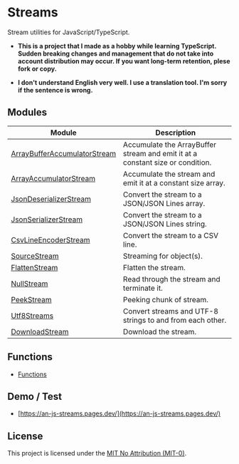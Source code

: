 # Streams
Stream utilities for JavaScript/TypeScript.

* **This is a project that I made as a hobby while learning TypeScript. Sudden breaking changes and management that do not take into account distribution may occur. If you want long-term retention, plese fork or copy.**

* **I don't understand English very well. I use a translation tool. I'm sorry if the sentence is wrong.**

## Modules
|Module|Description|
|-|-|
|[ArrayBufferAccumulatorStream](ArrayBufferAccumulatorStream/README.md)|Accumulate the ArrayBuffer stream and emit it at a constant size or condition.|
|[ArrayAccumulatorStream](ArrayAccumulatorStream/README.md)|Accumulate the stream and emit it at a constant size array.|
|[JsonDeserializerStream](JsonDeserializerStream/README.md)|Convert the stream to a JSON/JSON Lines array.|
|[JsonSerializerStream](JsonSerializerStream/README.md)|Convert the stream to a JSON/JSON Lines string.|
|[CsvLineEncoderStream](CsvLineEncoderStream/README.md)|Convert the stream to a CSV line.|
|[SourceStream](SourceStream/README.md)|Streaming for object(s).|
|[FlattenStream](FlattenStream/README.md)|Flatten the stream.|
|[NullStream](NullStream/README.md)|Read through the stream and terminate it.|
|[PeekStream](PeekStream/README.md)|Peeking chunk of stream.|
|[Utf8Streams](Utf8Streams/README.md)|Convert streams and UTF-8 strings to and from each other.|
|[DownloadStream](DownloadStream/README.md)|Download the stream.|

## Functions
* [Functions](./funcs/README.md)

## Demo / Test
* [https://an-js-streams.pages.dev/](https://an-js-streams.pages.dev/)

## License
This project is licensed under the [MIT No Attribution (MIT-0)](LICENSE).